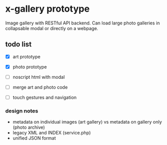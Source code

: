 # x-gallery prototype
Image gallery with RESTful API backend. Can load large photo galleries in collapsable modal or directly on a webpage.


## todo list
- [X] art prototype
- [X] photo prototype
- [ ] noscript html with modal
- [ ] merge art and photo code
- [ ] touch gestures and navigation


### design notes

+ metadata on individual images (art gallery) vs metadata on gallery only (photo archive)
+ legacy XML and INDEX (service.php)
+ unified JSON format 
